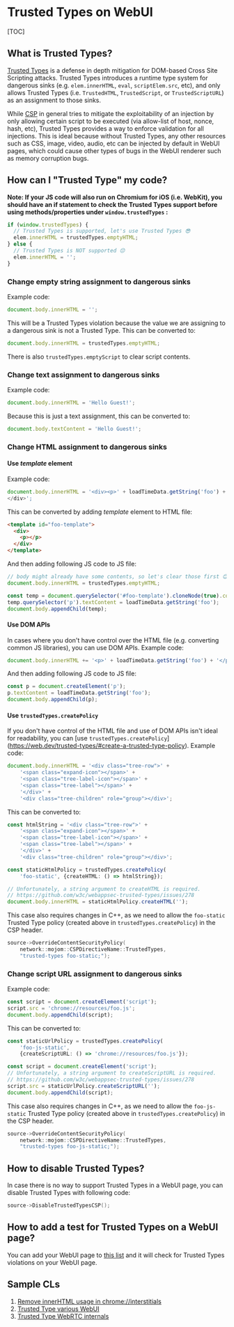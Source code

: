 # Trusted Types on WebUI

[TOC]

## What is Trusted Types?

[Trusted Types](https://web.dev/trusted-types/) is a defense in depth
mitigation for DOM-based Cross Site Scripting attacks. Trusted Types
introduces a runtime type system for dangerous sinks (e.g. `elem.innerHTML`,
`eval`, `scriptElem.src`, etc), and only allows Trusted Types (i.e.
`TrustedHTML`, `TrustedScript`, or `TrustedScriptURL`) as an assignment to those
sinks.

While [CSP](https://developer.mozilla.org/en-US/docs/Web/HTTP/CSP) in general
tries to mitigate the exploitability of an injection by only allowing certain
script to be executed (via allow-list of host, nonce, hash, etc), Trusted Types
provides a way to enforce validation for all injections. This is ideal because
without Trusted Types, any other resources such as CSS, image, video, audio, etc
can be injected by default in WebUI pages, which could cause other types of bugs
in the WebUI renderer such as memory corruption bugs.

## How can I "Trusted Type" my code?

**Note: If your JS code will also run on Chromium for iOS (i.e. WebKit), you
should have an if statement to check the Trusted Types support before using
methods/properties under `window.trustedTypes` :**

```ts
if (window.trustedTypes) {
  // Trusted Types is supported, let's use Trusted Types 😎
  elem.innerHTML = trustedTypes.emptyHTML;
} else {
  // Trusted Types is NOT supported 😔
  elem.innerHTML = '';
}
```

### Change empty string assignment to dangerous sinks

Example code:

```ts
document.body.innerHTML = '';
```

This will be a Trusted Types violation because the value we are assigning to
a dangerous sink is not a Trusted Type.
This can be converted to:

```ts
document.body.innerHTML = trustedTypes.emptyHTML;
```

There is also `trustedTypes.emptyScript` to clear script contents.

### Change text assignment to dangerous sinks

Example code:

```ts
document.body.innerHTML = 'Hello Guest!';
```

Because this is just a text assignment, this can be converted to:

```ts
document.body.textContent = 'Hello Guest!';
```

### Change HTML assignment to dangerous sinks

#### Use _template_ element

Example code:

```ts
document.body.innerHTML = '<div><p>' + loadTimeData.getString('foo') + '</p>
</div>';
```

This can be converted by adding _template_ element to HTML file:

```html
<template id="foo-template">
  <div>
    <p></p>
  </div>
</template>
```

And then adding following JS code to JS file:

```ts
// body might already have some contents, so let's clear those first 😊
document.body.innerHTML = trustedTypes.emptyHTML;

const temp = document.querySelector('#foo-template').cloneNode(true).content;
temp.querySelector('p').textContent = loadTimeData.getString('foo');
document.body.appendChild(temp);
```

#### Use DOM APIs

In cases where you don't have control over the HTML file (e.g. converting common
JS libraries), you can use DOM APIs.
Example code:

```ts
document.body.innerHTML += '<p>' + loadTimeData.getString('foo') + '</p>';
```

And then adding following JS code to JS file:

```ts
const p = document.createElement('p');
p.textContent = loadTimeData.getString('foo');
document.body.appendChild(p);
```

#### Use `trustedTypes.createPolicy`

If you don't have control of the HTML file and use of DOM APIs isn't ideal for
readability, you can [use `trustedTypes.createPolicy`]
(https://web.dev/trusted-types/#create-a-trusted-type-policy).
Example code:

```ts
document.body.innerHTML = '<div class="tree-row">' +
    '<span class="expand-icon"></span>' +
    '<span class="tree-label-icon"></span>' +
    '<span class="tree-label"></span>' +
    '</div>' +
    '<div class="tree-children" role="group"></div>';
```

This can be converted to:

```ts
const htmlString = '<div class="tree-row">' +
    '<span class="expand-icon"></span>' +
    '<span class="tree-label-icon"></span>' +
    '<span class="tree-label"></span>' +
    '</div>' +
    '<div class="tree-children" role="group"></div>';

const staticHtmlPolicy = trustedTypes.createPolicy(
    'foo-static', {createHTML: () => htmlString});

// Unfortunately, a string argument to createHTML is required.
// https://github.com/w3c/webappsec-trusted-types/issues/278
document.body.innerHTML = staticHtmlPolicy.createHTML('');
```

This case also requires changes in C++, as we need to allow the `foo-static`
Trusted Type policy (created above in `trustedTypes.createPolicy`) in the CSP
header.

```c++
source->OverrideContentSecurityPolicy(
    network::mojom::CSPDirectiveName::TrustedTypes,
    "trusted-types foo-static;");
```

### Change script URL assignment to dangerous sinks

Example code:

```ts
const script = document.createElement('script');
script.src = 'chrome://resources/foo.js';
document.body.appendChild(script);
```

This can be converted to:

```ts
const staticUrlPolicy = trustedTypes.createPolicy(
    'foo-js-static',
    {createScriptURL: () => 'chrome://resources/foo.js'});

const script = document.createElement('script');
// Unfortunately, a string argument to createScriptURL is required.
// https://github.com/w3c/webappsec-trusted-types/issues/278
script.src = staticUrlPolicy.createScriptURL('');
document.body.appendChild(script);
```

This case also requires changes in C++, as we need to allow the `foo-js-static`
Trusted Type policy (created above in `trustedTypes.createPolicy`) in the CSP
header.

```c++
source->OverrideContentSecurityPolicy(
    network::mojom::CSPDirectiveName::TrustedTypes,
    "trusted-types foo-js-static;");
```

## How to disable Trusted Types?

In case there is no way to support Trusted Types in a WebUI page, you can
disable Trusted Types with following code:

```c++
source->DisableTrustedTypesCSP();
```

## How to add a test for Trusted Types on a WebUI page?

You can add your WebUI page to [this list][browsertest-list] and it will check
for Trusted Types violations on your WebUI page.

[browsertest-list]: https://source.chromium.org/chromium/chromium/src/+/main:chrome/browser/ui/webui/chrome_url_data_manager_browsertest.cc;l=194;drc=de8ade0753244ff6d1ef20cb2a38fe292fe9ba0a

## Sample CLs

1. [Remove innerHTML usage in chrome://interstitials](https://crrev.com/c/2245937)
2. [Trusted Type various WebUI](https://crrev.com/c/2236992)
3. [Trusted Type WebRTC internals](https://crrev.com/c/2208950)
